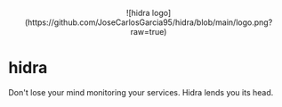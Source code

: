 <p align="center">
![hidra logo](https://github.com/JoseCarlosGarcia95/hidra/blob/main/logo.png?raw=true)

# hidra
</p>

Don't lose your mind monitoring your services. Hidra lends you its head.
